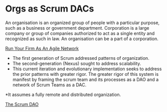 # Orgs as Scrum DACs

An organisation is an organized group of people with a particular purpose, such as a business or government department. Corporation is a large company or group of companies authorized to act as a single entity and recognized as such in law. An organisation can be a part of a corporation.

[Run Your Firm As An Agile Network](https://www.forbes.com/sites/stevedenning/2020/06/07/dont-reorganize-run-your-firm-as-an-agile-network/#6d1661741ff6)

- The first generation of Scrum addressed patterns of organization. 
- The second-generation (Nexus) sought to address scalability. 
- This current iteration and evolutionary implementation seeks to address the prior patterns with greater rigor. The greater rigor of this system is manifest by framing the scrum team and its processes as a DAO and a network of Scrum Teams as a DAC. 

*It assumes a fully remote and distributed organization.

[The Scrum DAO](https://devorchestra.github.io/the-scrum-dao-site/)

